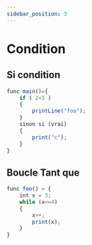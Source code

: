 ```yaml
---
sidebar_position: 3
---
```


# Condition

## Si condition
```jsx
func main()={
    if ( 2<3 ) 
    {
        printLine("foo");
    }
    sinon si (vrai)
    {
        print("c");
    }
}
```

## Boucle Tant que
```jsx
func foo() = {
    int x = 3;
    while (x<=4)
    {
        x++;
        print(x);
    }
}
```